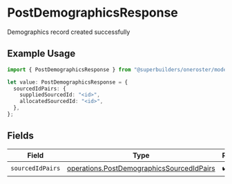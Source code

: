 # PostDemographicsResponse

Demographics record created successfully

## Example Usage

```typescript
import { PostDemographicsResponse } from "@superbuilders/oneroster/models/operations";

let value: PostDemographicsResponse = {
  sourcedIdPairs: {
    suppliedSourcedId: "<id>",
    allocatedSourcedId: "<id>",
  },
};
```

## Fields

| Field                                                                                                  | Type                                                                                                   | Required                                                                                               | Description                                                                                            |
| ------------------------------------------------------------------------------------------------------ | ------------------------------------------------------------------------------------------------------ | ------------------------------------------------------------------------------------------------------ | ------------------------------------------------------------------------------------------------------ |
| `sourcedIdPairs`                                                                                       | [operations.PostDemographicsSourcedIdPairs](../../models/operations/postdemographicssourcedidpairs.md) | :heavy_check_mark:                                                                                     | N/A                                                                                                    |